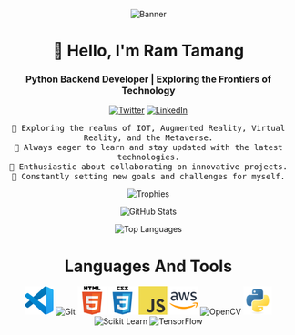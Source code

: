 <p align="center">
  <img src="![github-header-image](https://github.com/Ramtamang-2058/Ramtamang-2058/assets/84068736/0f668e26-6536-4788-bb74-8057a9f78b1b)
" alt="Banner">
</p>

<h1 align="center">👋 Hello, I'm Ram Tamang</h1>

<h3 align="center">Python Backend Developer | Exploring the Frontiers of Technology</h3>

<p align="center">
  <a href="https://twitter.com/your_twitter_handle"><img alt="Twitter" src="https://img.shields.io/twitter/follow/your_twitter_handle?style=for-the-badge&logo=twitter&logoColor=white&color=blue"></a>
  <a href="https://www.linkedin.com/in/your_linkedin_profile"><img alt="LinkedIn" src="https://img.shields.io/badge/LinkedIn-Connect-blue?style=for-the-badge&logo=linkedin&logoColor=white"></a>
</p>

<p align="center">
  <samp>
    🔭 Exploring the realms of IOT, Augmented Reality, Virtual Reality, and the Metaverse. <br>
    🌱 Always eager to learn and stay updated with the latest technologies. <br>
    👯 Enthusiastic about collaborating on innovative projects. <br>
    🥅 Constantly setting new goals and challenges for myself.
  </samp>
</p>

<p align="center">
  <img src="https://github-profile-trophy.vercel.app/?username=Ramtamang-2058&theme=gruvbox" alt="Trophies">
</p>

<p align="center">
  <img src="https://github-readme-stats.vercel.app/api/?username=Ramtamang-2058&count_private=true&theme=algolia&show_icons=true" alt="GitHub Stats">
</p>

<p align="center">
  <img src="https://github-readme-stats.vercel.app/api/top-langs/?username=Ramtamang-2058&layout=compact&theme=algolia" alt="Top Languages">
</p>

<h1 align="center">Languages And Tools</h1>

<p align="center">
  <img alt="Visual Studio Code" width="50" src="https://raw.githubusercontent.com/github/explore/80688e429a7d4ef2fca1e82350fe8e3517d3494d/topics/visual-studio-code/visual-studio-code.png" />
  <img alt="Git" width="50" src="https://www.vectorlogo.zone/logos/git-scm/git-scm-icon.svg" />
  <img alt="HTML5" width="50" src="https://raw.githubusercontent.com/github/explore/80688e429a7d4ef2fca1e82350fe8e3517d3494d/topics/html/html.png"/>
  <img alt="CSS3" width="50" src="https://raw.githubusercontent.com/github/explore/80688e429a7d4ef2fca1e82350fe8e3517d3494d/topics/css/css.png"/>
  <img alt="JavaScript" width="50" src="https://raw.githubusercontent.com/github/explore/80688e429a7d4ef2fca1e82350fe8e3517d3494d/topics/javascript/javascript.png" />
  <img alt="AWS" width="50" src="https://raw.githubusercontent.com/devicons/devicon/master/icons/amazonwebservices/amazonwebservices-original-wordmark.svg" />
  <img alt="OpenCV" width="50" src="https://www.vectorlogo.zone/logos/opencv/opencv-icon.svg" /> 
  <img alt="Python" width="50" src="https://raw.githubusercontent.com/devicons/devicon/master/icons/python/python-original.svg" />
  <img alt="Scikit Learn" width="50" src="https://upload.wikimedia.org/wikipedia/commons/0/05/Scikit_learn_logo_small.svg" />
  <img alt="TensorFlow" width="50" src="https://www.vectorlogo.zone/logos/tensorflow/tensorflow-icon.svg" />
</p>
